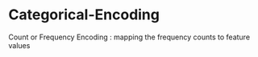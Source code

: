 # Categorical-Encoding
Count or Frequency Encoding : mapping the frequency counts to feature values
